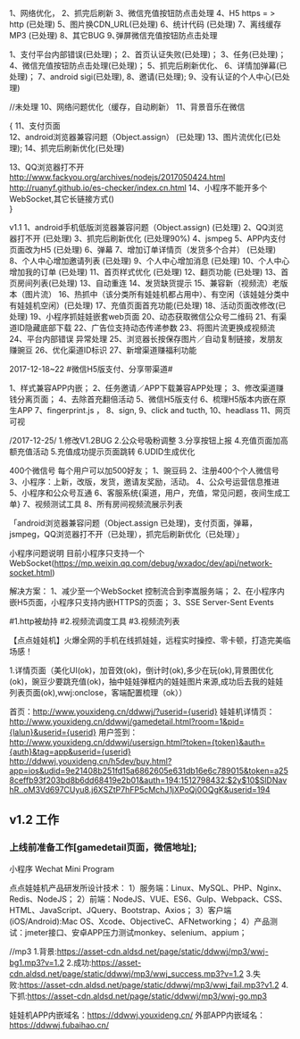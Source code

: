 1、网络优化，
2、抓完后刷新
3、微信充值按钮防点击处理
4、H5 https = > http (已处理)
5、图片换CDN_URL(已处理)
6、统计代码 (已处理)
7、离线缓存 MP3 (已处理)
8、其它BUG
9､弹屏微信充值按钮防点击处理


1、支付平台内部错误(已处理)；
2、首页认证失败(已处理)；
3、任务(已处理)； 
4、微信充值按钮防点击处理(已处理)；
5、抓完后刷新优化、
6、详情加弹幕(已处理)； 
7、android sigi(已处理),
8、邀请(已处理);
9、没有认证的个人中心(已处理)

//未处理
10、网络问题优化（缓存，自动刷新）
11、背景音乐在微信


{
11、支付页面    
12、android浏览器兼容问题（Object.assign） (已处理)
13、图片流优化(已处理);
14、抓完后刷新优化(已处理)

13、QQ浏览器打不开
    http://www.fackyou.org/archives/nodejs/2017050424.html
    http://ruanyf.github.io/es-checker/index.cn.html
14、小程序不能开多个WebSocket,其它长链接方式()    
}

v1.1
1、android手机低版浏览器兼容问题（Object.assign) (已处理)
2、QQ浏览器打不开 (已处理)
3、抓完后刷新优化 (已处理90%)
4、jsmpeg 
5、APP内支付页面改为H5  (已处理)
6、弹幕 
7、增加订单详情页（发货多个合并）  (已处理)
8、个人中心增加邀请列表  (已处理)
9、个人中心增加消息  (已处理)
10、个人中心增加我的订单  (已处理)
11、首页样式优化  (已处理)
12、翻页功能  (已处理)
13、首页房间列表(已处理)
13、自动重连
14、发货缺货提示
15、兼容新（视频流）老版本（图片流）
16、热抓中（该分类所有娃娃机都占用中）、有空闲（该娃娃分类中有娃娃机空闲）(已处理)
17、充值页面首充功能(已处理)
18、活动页面改修改(已处理)
19、小程序抓娃娃嵌套web页面
20、动态获取微信公众号二维码
21、有渠道ID隐藏底部下载
22、广告位支持动态传递参数
23、将图片流更换成视频流
24、平台内部错误 异常处理
25、浏览器长按保存图片／自动复制链接，发朋友赚豌豆
26、优化渠道ID标识
27、新增渠道赚福利功能



2017-12-18~22
#微信H5版支付、分享带渠道#

1、样式兼容APP内嵌；
2、任务邀请／APP下载兼容APP处理；
3、修改渠道赚钱分离页面；
4、去除首充翻倍活动
5、微信H5版支付
6、梳理H5版本内嵌在原生APP
7、fingerprint.js ，
8、sign,
9、click and tucth,
10、headlass
11、网页可视

/2017-12-25/
1.修改V1.2BUG
2.公众号吸粉调整
3.分享按钮上报
4.充值页面加高额充值活动
5.充值成功提示页面跳转
6.UDID生成优化

400个微信号 每个用户可以加500好友； 
1、豌豆码
2、注册400个个人微信号
3、小程序：上新，改版，发货，邀请友奖励，活动。
4、公众号运营信息推进
5、小程序和公众号互通
6、客服系统{渠道，用户，充值，常见问题，夜间生成工单}
7、视频测试工具
8、所有房间视频流展示列表

「android浏览器兼容问题（Object.assign 已处理)，支付页面，弹幕，jsmpeg，QQ浏览器打不开（已处理），抓完后刷新优化（已处理）」

小程序问题说明
目前小程序只支持一个WebSocket(https://mp.weixin.qq.com/debug/wxadoc/dev/api/network-socket.html)

解决方案：
1、减少至一个WebSocket 控制流合到李嵩服务端；
2、在小程序内嵌H5页面，小程序只支持内嵌HTTPS的页面；
3、SSE  Server-Sent Events

#1.http被劫持
#2.视频流调度工具
#3.视频流列表

【点点娃娃机】火爆全网的手机在线抓娃娃，远程实时操控、零卡顿，打造完美临场感！

1.详情页面（美化UI(ok)，加音效(ok)，倒计时(ok),多少在玩(ok),背景图优化(ok)，豌豆少要跳充值(ok)，抽中娃娃弹框内的娃娃图片来源,成功后去我的娃娃列表页面(ok),wwj:onclose，客端配置梳理（ok））

首页：http://www.youxideng.cn/ddwwj/?userid={userid}
娃娃机详情页：http://www.youxideng.cn/ddwwj/gamedetail.html?room=1&pid={lalun}&userid={userid}
用户签到：http://www.youxideng.cn/ddwwj/usersign.html?token={token}&auth={auth}&tag=app&userid={userid}
http://ddwwj.youxideng.cn/h5dev/buy.html?app=ios&udid=9e21408b251fd15a6862605e631db16e6c789015&token=a258ceffb93f203bd8b6dd68419e2b01&auth=194:1512798432:$2y$10$SlDNavhR..oM3Vd697CUyu8.j6XSZtP7hFP5cMchJ1jXPoQj0OQgK&userid=194

## v1.2 工作
### 上线前准备工作[gamedetail页面，微信地址];

小程序
Wechat Mini Program

点点娃娃机产品研发所设计技术：
1）服务端：Linux、MySQL、PHP、Nginx、Redis、NodeJS；
2）前端：NodeJS、VUE、ES6、Gulp、Webpack、CSS、HTML、JavaScript、JQuery、Bootstrap、Axios；
3）客户端(iOS/Android):Mac OS、Xcode、ObjectiveC、AFNetworking；
4）产品测试：jmeter接口、安卓APP压力测试monkey、selenium、appium；


//mp3
1.背景:https://asset-cdn.aldsd.net/page/static/ddwwj/mp3/wwj-bg1.mp3?v=1.2 
2.成功:https://asset-cdn.aldsd.net/page/static/ddwwj/mp3/wwj_success.mp3?v=1.2 
3.失败:https://asset-cdn.aldsd.net/page/static/ddwwj/mp3/wwj_fail.mp3?v1.2
4.下抓:https://asset-cdn.aldsd.net/page/static/ddwwj/mp3/wwj-go.mp3

娃娃机APP内嵌域名：https://ddwwj.youxideng.cn/
外部APP内嵌域名：https://ddwwj.fubaihao.cn/
